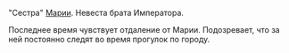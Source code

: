 "Сестра" [Марии](</Дело/Мария Рихфгофель.md>). Невеста брата Императора.

Последнее время чувствует отдаление от Марии. Подозревает, что за ней постоянно следят во время прогулок по городу.